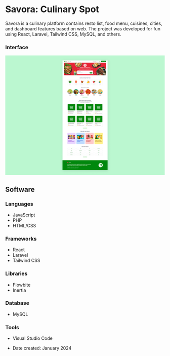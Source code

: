 # Savora: Culinary Spot
Savora is a culinary platform contains resto list, food menu, cuisines, cities, and dashboard features based on web. The project was developed for fun using React, Laravel, Tailwind CSS, MySQL, and others.

### Interface
![Interface](https://raw.githubusercontent.com/luqmanherifa/luqman-herifa-personal-portfolio-v2/main/public/works/savora.png)

## Software
### Languages
  - JavaScript
  - PHP
  - HTML/CSS

### Frameworks
  - React
  - Laravel
  - Tailwind CSS

### Libraries
  - Flowbite
  - Inertia

### Database
  - MySQL

### Tools
  - Visual Studio Code

- Date created: January 2024
